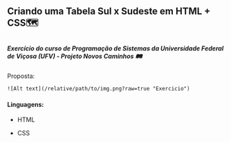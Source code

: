 ##  Criando uma Tabela Sul x Sudeste em HTML + CSS🗺

##  

##### Exercício do curso de Programação de Sistemas da Universidade Federal de Viçosa (UFV) - Projeto Novos Caminhos 🛤

Proposta:

```default
![Alt text](/relative/path/to/img.png?raw=true "Exercicio")
```

#### Linguagens:

- HTML

- CSS













